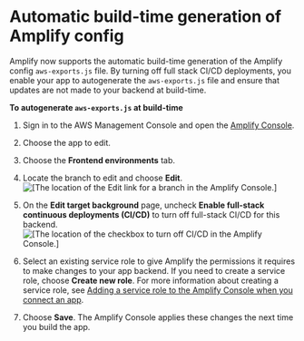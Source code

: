 # Automatic build\-time generation of Amplify config<a name="amplify-config-autogeneration"></a>

Amplify now supports the automatic build\-time generation of the Amplify config `aws-exports.js` file\. By turning off full stack CI/CD deployments, you enable your app to autogenerate the `aws-exports.js` file and ensure that updates are not made to your backend at build\-time\.

**To autogenerate `aws-exports.js` at build\-time**

1. Sign in to the AWS Management Console and open the [Amplify Console](https://console.aws.amazon.com/amplify/)\.

1. Choose the app to edit\.

1. Choose the **Frontend environments** tab\.

1. Locate the branch to edit and choose **Edit**\.  
![\[The location of the Edit link for a branch in the Amplify Console.\]](http://docs.aws.amazon.com/amplify/latest/userguide/images/amplify_edit_backend.png)

1. On the **Edit target background** page, uncheck **Enable full\-stack continuous deployments \(CI/CD\)** to turn off full\-stack CI/CD for this backend\.  
![\[The location of the checkbox to turn off CI/CD in the Amplify Console.\]](http://docs.aws.amazon.com/amplify/latest/userguide/images/amplify_turnoff_CICD.png)

1. Select an existing service role to give Amplify the permissions it requires to make changes to your app backend\. If you need to create a service role, choose **Create new role**\. For more information about creating a service role, see [Adding a service role to the Amplify Console when you connect an app](how-to-service-role-amplify-console.md)\.

1. Choose **Save**\. The Amplify Console applies these changes the next time you build the app\.